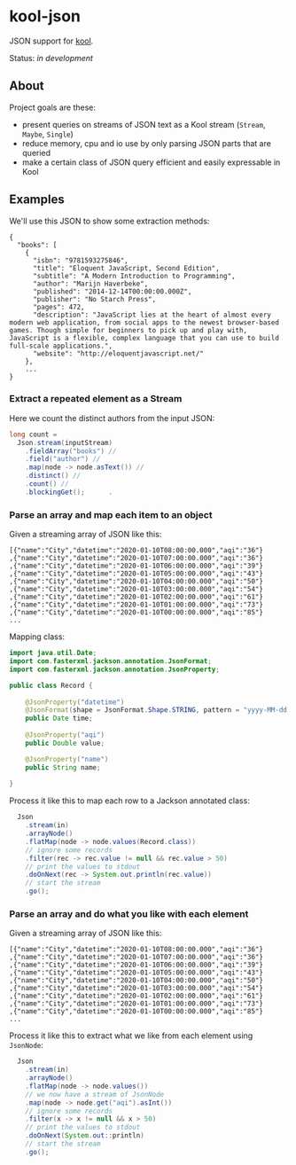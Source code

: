 # kool-json
JSON support for [kool](..).

Status: *in development*

## About
Project goals are these:

* present queries on streams of JSON text as a Kool stream (`Stream`, `Maybe`, `Single`)
* reduce memory, cpu and io use by only parsing JSON parts that are queried  
* make a certain class of JSON query efficient and easily expressable in Kool

## Examples

We'll use this JSON to show some extraction methods:

```
{
  "books": [
    {
      "isbn": "9781593275846",
      "title": "Eloquent JavaScript, Second Edition",
      "subtitle": "A Modern Introduction to Programming",
      "author": "Marijn Haverbeke",
      "published": "2014-12-14T00:00:00.000Z",
      "publisher": "No Starch Press",
      "pages": 472,
      "description": "JavaScript lies at the heart of almost every modern web application, from social apps to the newest browser-based games. Though simple for beginners to pick up and play with, JavaScript is a flexible, complex language that you can use to build full-scale applications.",
      "website": "http://eloquentjavascript.net/"
    },
    ...
}
```

### Extract a repeated element as a Stream
Here we count the distinct authors from the input JSON:

```java
long count = 
  Json.stream(inputStream)
    .fieldArray("books") //
    .field("author") //
    .map(node -> node.asText()) //
    .distinct() //
    .count() //
    .blockingGet();      .
```

### Parse an array and map each item to an object
Given a streaming array of JSON like this:

```
[{"name":"City","datetime":"2020-01-10T08:00:00.000","aqi":"36"}
,{"name":"City","datetime":"2020-01-10T07:00:00.000","aqi":"36"}
,{"name":"City","datetime":"2020-01-10T06:00:00.000","aqi":"39"}
,{"name":"City","datetime":"2020-01-10T05:00:00.000","aqi":"43"}
,{"name":"City","datetime":"2020-01-10T04:00:00.000","aqi":"50"}
,{"name":"City","datetime":"2020-01-10T03:00:00.000","aqi":"54"}
,{"name":"City","datetime":"2020-01-10T02:00:00.000","aqi":"61"}
,{"name":"City","datetime":"2020-01-10T01:00:00.000","aqi":"73"}
,{"name":"City","datetime":"2020-01-10T00:00:00.000","aqi":"85"}
...
```

Mapping class:

```java
import java.util.Date;
import com.fasterxml.jackson.annotation.JsonFormat;
import com.fasterxml.jackson.annotation.JsonProperty;

public class Record {
   
    @JsonProperty("datetime")
    @JsonFormat(shape = JsonFormat.Shape.STRING, pattern = "yyyy-MM-dd'T'HH:mm:ss.SSS", timezone = "ADST")
    public Date time;
    
    @JsonProperty("aqi")
    public Double value;

    @JsonProperty("name")
    public String name;
    
}
```

Process it like this to map each row to a Jackson annotated class:

```java
  Json 
    .stream(in)
    .arrayNode()
    .flatMap(node -> node.values(Record.class))
    // ignore some records
    .filter(rec -> rec.value != null && rec.value > 50)
    // print the values to stdout
    .doOnNext(rec -> System.out.println(rec.value))
    // start the stream
    .go();
```

### Parse an array and do what you like with each element
Given a streaming array of JSON like this:

```
[{"name":"City","datetime":"2020-01-10T08:00:00.000","aqi":"36"}
,{"name":"City","datetime":"2020-01-10T07:00:00.000","aqi":"36"}
,{"name":"City","datetime":"2020-01-10T06:00:00.000","aqi":"39"}
,{"name":"City","datetime":"2020-01-10T05:00:00.000","aqi":"43"}
,{"name":"City","datetime":"2020-01-10T04:00:00.000","aqi":"50"}
,{"name":"City","datetime":"2020-01-10T03:00:00.000","aqi":"54"}
,{"name":"City","datetime":"2020-01-10T02:00:00.000","aqi":"61"}
,{"name":"City","datetime":"2020-01-10T01:00:00.000","aqi":"73"}
,{"name":"City","datetime":"2020-01-10T00:00:00.000","aqi":"85"}
...
```

Process it like this to extract what we like from each element using `JsonNode`:

```java
  Json 
    .stream(in)
    .arrayNode()
    .flatMap(node -> node.values())
    // we now have a stream of JsonNode
    .map(node -> node.get("aqi").asInt())
    // ignore some records
    .filter(x -> x != null && x > 50)
    // print the values to stdout
    .doOnNext(System.out::println)
    // start the stream
    .go();
```

